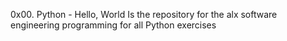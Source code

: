 0x00. Python - Hello, World
Is the repository for the alx software engineering programming
for all Python exercises
